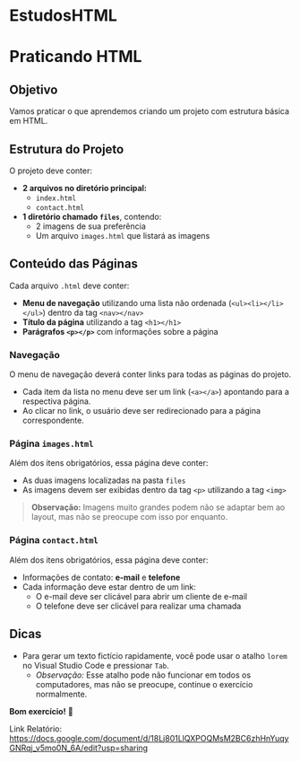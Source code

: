 # EstudosHTML

# Praticando HTML

## Objetivo
Vamos praticar o que aprendemos criando um projeto com estrutura básica em HTML.

## Estrutura do Projeto
O projeto deve conter:

- **2 arquivos no diretório principal:**
  - `index.html`
  - `contact.html`
- **1 diretório chamado `files`**, contendo:
  - 2 imagens de sua preferência
  - Um arquivo `images.html` que listará as imagens

## Conteúdo das Páginas
Cada arquivo `.html` deve conter:

- **Menu de navegação** utilizando uma lista não ordenada (`<ul><li></li></ul>`) dentro da tag `<nav></nav>`
- **Título da página** utilizando a tag `<h1></h1>`
- **Parágrafos `<p></p>`** com informações sobre a página

### Navegação
O menu de navegação deverá conter links para todas as páginas do projeto.
- Cada item da lista no menu deve ser um link (`<a></a>`) apontando para a respectiva página.
- Ao clicar no link, o usuário deve ser redirecionado para a página correspondente.

### Página `images.html`
Além dos itens obrigatórios, essa página deve conter:
- As duas imagens localizadas na pasta `files`
- As imagens devem ser exibidas dentro da tag `<p>` utilizando a tag `<img>`

> **Observação:** Imagens muito grandes podem não se adaptar bem ao layout, mas não se preocupe com isso por enquanto.

### Página `contact.html`
Além dos itens obrigatórios, essa página deve conter:
- Informações de contato: **e-mail** e **telefone**
- Cada informação deve estar dentro de um link:
  - O e-mail deve ser clicável para abrir um cliente de e-mail
  - O telefone deve ser clicável para realizar uma chamada

## Dicas
- Para gerar um texto fictício rapidamente, você pode usar o atalho `lorem` no Visual Studio Code e pressionar `Tab`.
  - *Observação:* Esse atalho pode não funcionar em todos os computadores, mas não se preocupe, continue o exercício normalmente.

**Bom exercício!** 🚀

Link Relatório: https://docs.google.com/document/d/18Lj801LlQXPOQMsM2BC6zhHnYuqyGNRqj_v5mo0N_6A/edit?usp=sharing 